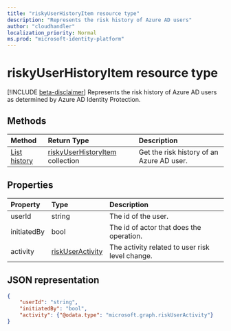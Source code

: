 ```yaml
---
title: "riskyUserHistoryItem resource type"
description: "Represents the risk history of Azure AD users"
author: "cloudhandler"
localization_priority: Normal
ms.prod: "microsoft-identity-platform"
---
```


# riskyUserHistoryItem resource type

[!INCLUDE [beta-disclaimer](../../includes/beta-disclaimer.md)]
Represents the risk history of Azure AD users as determined by Azure AD Identity Protection. 

## Methods

| Method   | Return Type|Description|
|:---------------|:--------|:----------|
|[List history](../api/riskyuser-list-history.md) | [riskyUserHistoryItem](riskyuserhistoryitem.md) collection|Get the risk history of an Azure AD user.|


## Properties

| Property       | Type    | Description |
|:---------------|:--------|:------------|
| userId         | string  | The id of the user. |
| initiatedBy    | bool    | The id of actor that does the operation. |
| activity       | [riskUserActivity](riskuseractivity.md)| The activity related to user risk level change. | 

## JSON representation

<!-- {
  "blockType": "resource",
  "optionalProperties": [ ],
  "@odata.type": "microsoft.graph.riskyUserHistoryItem",
  "baseType": "microsoft.graph.riskyUser"
}-->

```json
{
    "userId": "string",
    "initiatedBy": "bool",
    "activity": {"@odata.type": "microsoft.graph.riskUserActivity"}
}
```


<!--
{
  "type": "#page.annotation",
  "description": "riskyUserHistoryItem resource type",
  "keywords": "",
  "section": "documentation",
  "tocPath": "",
  "suppressions": [
   
  ]
}
-->
